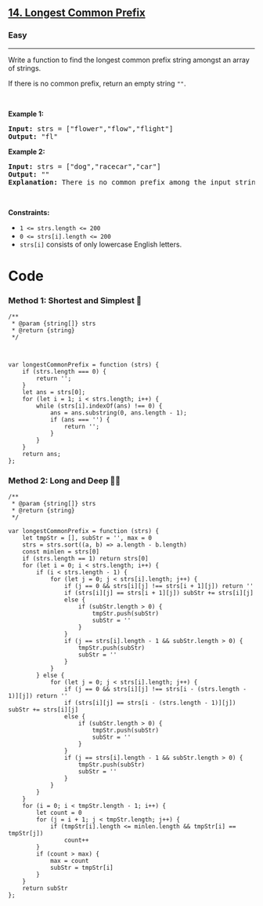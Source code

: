 <h2><a href="https://leetcode.com/problems/longest-common-prefix">14. Longest Common Prefix</a></h2><h3>Easy</h3><hr><p>Write a function to find the longest common prefix string amongst an array of strings.</p>

<p>If there is no common prefix, return an empty string <code>&quot;&quot;</code>.</p>

<p>&nbsp;</p>
<p><strong class="example">Example 1:</strong></p>

<pre>
<strong>Input:</strong> strs = [&quot;flower&quot;,&quot;flow&quot;,&quot;flight&quot;]
<strong>Output:</strong> &quot;fl&quot;
</pre>

<p><strong class="example">Example 2:</strong></p>

<pre>
<strong>Input:</strong> strs = [&quot;dog&quot;,&quot;racecar&quot;,&quot;car&quot;]
<strong>Output:</strong> &quot;&quot;
<strong>Explanation:</strong> There is no common prefix among the input strings.
</pre>

<p>&nbsp;</p>
<p><strong>Constraints:</strong></p>

<ul>
	<li><code>1 &lt;= strs.length &lt;= 200</code></li>
	<li><code>0 &lt;= strs[i].length &lt;= 200</code></li>
	<li><code>strs[i]</code> consists of only lowercase English letters.</li>
</ul>


# Code
### Method 1: Shortest and Simplest 🚀
```
/**
 * @param {string[]} strs
 * @return {string}
 */



var longestCommonPrefix = function (strs) {
    if (strs.length === 0) {
        return '';
    }
    let ans = strs[0];
    for (let i = 1; i < strs.length; i++) {
        while (strs[i].indexOf(ans) !== 0) {
            ans = ans.substring(0, ans.length - 1);
            if (ans === '') {
                return '';
            }
        }
    }
    return ans;
};

```

### Method 2: Long and Deep 👨‍💻
```
/**
 * @param {string[]} strs
 * @return {string}
 */

var longestCommonPrefix = function (strs) {
    let tmpStr = [], subStr = '', max = 0
    strs = strs.sort((a, b) => a.length - b.length)
    const minlen = strs[0]
    if (strs.length == 1) return strs[0]
    for (let i = 0; i < strs.length; i++) {
        if (i < strs.length - 1) {
            for (let j = 0; j < strs[i].length; j++) {
                if (j == 0 && strs[i][j] !== strs[i + 1][j]) return ''
                if (strs[i][j] == strs[i + 1][j]) subStr += strs[i][j]
                else {
                    if (subStr.length > 0) {
                        tmpStr.push(subStr)
                        subStr = ''
                    }
                }
                if (j == strs[i].length - 1 && subStr.length > 0) {
                    tmpStr.push(subStr)
                    subStr = ''
                }
            }
        } else {
            for (let j = 0; j < strs[i].length; j++) {
                if (j == 0 && strs[i][j] !== strs[i - (strs.length - 1)][j]) return ''
                if (strs[i][j] == strs[i - (strs.length - 1)][j]) subStr += strs[i][j]
                else {
                    if (subStr.length > 0) {
                        tmpStr.push(subStr)
                        subStr = ''
                    }
                }
                if (j == strs[i].length - 1 && subStr.length > 0) {
                    tmpStr.push(subStr)
                    subStr = ''
                }
            }
        }
    }
    for (i = 0; i < tmpStr.length - 1; i++) {
        let count = 0
        for (j = i + 1; j < tmpStr.length; j++) {
            if (tmpStr[i].length <= minlen.length && tmpStr[i] == tmpStr[j])
                count++
        }
        if (count > max) {
            max = count
            subStr = tmpStr[i]
        }
    }
    return subStr
};
```
